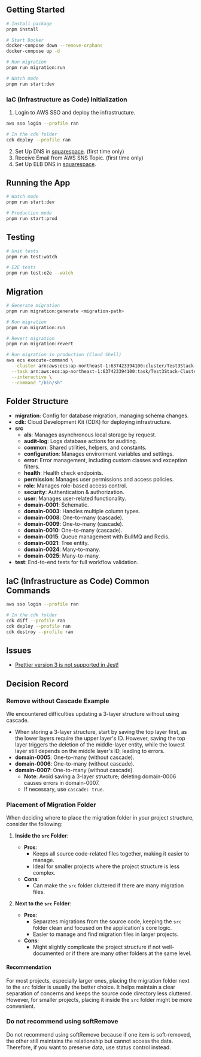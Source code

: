## Getting Started

```bash
# Install package
pnpm install

# Start Docker
docker-compose down --remove-orphans
docker-compose up -d

# Run migration
pnpm run migration:run

# Watch mode
pnpm run start:dev
```

### IaC (Infrastructure as Code) Initialization

1. Login to AWS SSO and deploy the infrastructure.

```bash
aws sso login --profile ran

# In the cdk folder
cdk deploy --profile ran
```

2. Set Up DNS in [squarespace](https://account.squarespace.com/domains/managed/u-ran.com/dns/dns-settings). (first time only)
3. Receive Email from AWS SNS Topic. (first time only)
4. Set Up ELB DNS in [squarespace](https://account.squarespace.com/domains/managed/u-ran.com/dns/dns-settings).

## Running the App

```bash
# Watch mode
pnpm run start:dev

# Production mode
pnpm run start:prod
```

## Testing

```bash
# Unit tests
pnpm run test:watch

# E2E tests
pnpm run test:e2e --watch
```

## Migration

```bash
# Generate migration
pnpm run migration:generate <migration-path>

# Run migration
pnpm run migration:run

# Revert migration
pnpm run migration:revert

# Run migration in production (Cloud Shell)
aws ecs execute-command \
  --cluster arn:aws:ecs:ap-northeast-1:637423394100:cluster/Test3Stack-ClusterConstructCluster9DBF4A34-wzgWSzN6qjJu \
  --task arn:aws:ecs:ap-northeast-1:637423394100:task/Test3Stack-ClusterConstructCluster9DBF4A34-wzgWSzN6qjJu/9cf2c6c136744ef1bfa211120c8a51bf \
  --interactive \
  --command "/bin/sh"
```

## Folder Structure

- **migration**: Config for database migration, managing schema changes.
- **cdk**: Cloud Development Kit (CDK) for deploying infrastructure.
- **src**
  - **als**: Manages asynchronous local storage by request.
  - **audit-log**: Logs database actions for auditing.
  - **common**: Shared utilities, helpers, and constants.
  - **configuration**: Manages environment variables and settings.
  - **error**: Error management, including custom classes and exception filters.
  - **health**: Health check endpoints.
  - **permission**: Manages user permissions and access policies.
  - **role**: Manages role-based access control.
  - **security**: Authentication & authorization.
  - **user**: Manages user-related functionality.
  - **domain-0001**: Schematic.
  - **domain-0003**: Handles multiple column types.
  - **domain-0008**: One-to-many (cascade).
  - **domain-0009**: One-to-many (cascade).
  - **domain-0010**: One-to-many (cascade).
  - **domain-0015**: Queue management with BullMQ and Redis.
  - **domain-0021**: Tree entity.
  - **domain-0024**: Many-to-many.
  - **domain-0025**: Many-to-many.
- **test**: End-to-end tests for full workflow validation.

## IaC (Infrastructure as Code) Common Commands

```bash
aws sso login --profile ran

# In the cdk folder
cdk diff --profile ran
cdk deploy --profile ran
cdk destroy --profile ran
```

## Issues

- [Prettier version 3 is not supported in Jest!](https://jestjs.io/docs/configuration/#prettierpath-string)

## Decision Record

### Remove without Cascade Example

We encountered difficulties updating a 3-layer structure without using cascade.

- When storing a 3-layer structure, start by saving the top layer first, as the lower layers require the upper layer's ID. However, saving the top layer triggers the deletion of the middle-layer entity, while the lowest layer still depends on the middle layer's ID, leading to errors.
- **domain-0005**: One-to-many (without cascade).
- **domain-0006**: One-to-many (without cascade).
- **domain-0007**: One-to-many (without cascade).
  - **Note**: Avoid saving a 3-layer structure; deleting domain-0006 causes errors in domain-0007.
  - If necessary, use `cascade: true`.

### Placement of Migration Folder

When deciding where to place the migration folder in your project structure, consider the following:

1. **Inside the `src` Folder**:

   - **Pros**:
     - Keeps all source code-related files together, making it easier to manage.
     - Ideal for smaller projects where the project structure is less complex.
   - **Cons**:
     - Can make the `src` folder cluttered if there are many migration files.

2. **Next to the `src` Folder**:
   - **Pros**:
     - Separates migrations from the source code, keeping the `src` folder clean and focused on the application's core logic.
     - Easier to manage and find migration files in larger projects.
   - **Cons**:
     - Might slightly complicate the project structure if not well-documented or if there are many other folders at the same level.

#### Recommendation

For most projects, especially larger ones, placing the migration folder next to the `src` folder is usually the better choice. It helps maintain a clear separation of concerns and keeps the source code directory less cluttered. However, for smaller projects, placing it inside the `src` folder might be more convenient.

### Do not recommend using softRemove

Do not recommend using softRemove because if one item is soft-removed, the other still maintains the relationship but cannot access the data.
Therefore, if you want to preserve data, use status control instead.
